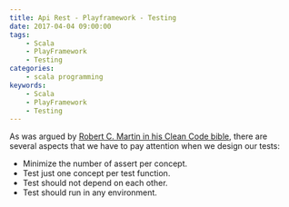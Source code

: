 ```yaml
---
title: Api Rest - Playframework - Testing 
date: 2017-04-04 09:00:00
tags:
    - Scala
    - PlayFramework
    - Testing
categories:
    - scala programming 
keywords:
    - Scala
    - PlayFramework
    - Testing
---
```


As was  argued by [Robert C. Martin in his Clean Code bible](https://www.amazon.es/Clean-Code-Handbook-Software-Craftsmanship/dp/0132350882), there are several aspects that we have to pay attention when we design our tests:

- Minimize the number of assert per concept.
- Test just one concept per test function.
- Test should not depend on each other. 
- Test should run in any environment.